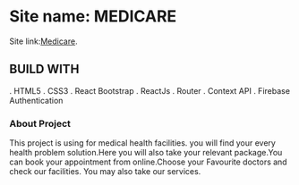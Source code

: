 # Site name: MEDICARE
Site link:[Medicare](https://medicare-83639.web.app/).
## BUILD WITH
. HTML5
. CSS3
. React Bootstrap
. ReactJs
. Router
. Context API
. Firebase Authentication
### About Project
This project is using for medical health facilities. you will find your every health problem solution.Here you will also take your relevant package.You can book your appointment from online.Choose your Favourite doctors and check our facilities.
You may also take our services.


